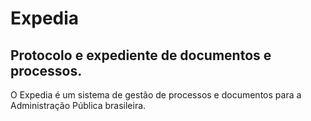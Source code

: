 # Expedia

## Protocolo e expediente de documentos e processos.

O Expedia é um sistema de gestão de processos e documentos para a Administração Pública brasileira.
